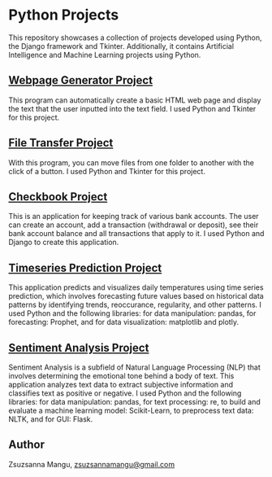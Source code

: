 # Python Projects

This repository showcases a collection of projects developed using Python, the Django framework and Tkinter. Additionally, it contains Artificial Intelligence and Machine Learning projects using Python.

## [Webpage Generator Project](https://github.com/zsuzsannamangu/Python-Projects/tree/master/Python-Projects/WebPage_Generator)
This program can automatically create a basic HTML web page and display the text that the user inputted into the text field.
I used Python and Tkinter for this project.

## [File Transfer Project](https://github.com/zsuzsannamangu/Python-Projects/tree/master/Python-Projects/File_Transfer_Assignment)
With this program, you can move files from one folder to another with the click of a button. I used Python and Tkinter for this project.

## [Checkbook Project](https://github.com/zsuzsannamangu/Python-Projects/tree/master/Python-Projects/Checkbook_Project)
This is an application for keeping track of various bank accounts. The user can create an account, add a transaction (withdrawal or deposit), see their bank account balance and all transactions that apply to it. I used Python and Django to create this application.

## [Timeseries Prediction Project](https://github.com/zsuzsannamangu/Python-Projects/tree/master/Python-Projects/AI-Projects/Timeseries_Prediction)
This application predicts and visualizes daily temperatures using time series prediction, which involves forecasting future values based on historical data 
patterns by identifying trends, reoccurance, regularity, and other patterns. I used Python and the following libraries: for data manipulation: pandas, for forecasting: Prophet, and for data visualization: matplotlib and plotly.

## [Sentiment Analysis Project](https://github.com/zsuzsannamangu/Python-Projects/tree/master/Python-Projects/Sentiment_Analysis)
Sentiment Analysis is a subfield of Natural Language Processing (NLP) that involves determining the emotional tone behind a body of text. This application analyzes text data to extract subjective information and classifies text as positive or negative. I used Python and the following libraries: for data manipulation: pandas, for text processing: re, to build and evaluate a machine learning model: Scikit-Learn, to preprocess text data: NLTK, and for GUI: Flask.

## Author
Zsuzsanna Mangu, zsuzsannamangu@gmail.com
